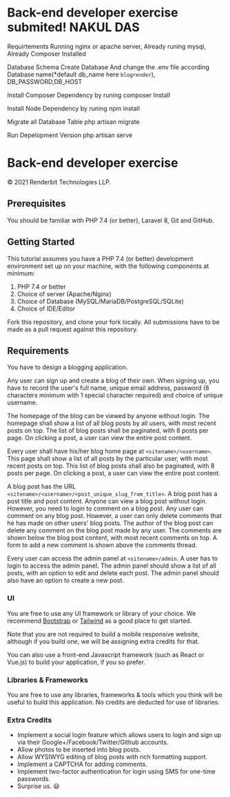 # Back-end developer exercise submited! NAKUL DAS

Requirtements
Running nginx or apache server,
Already runing mysql,
Already Composer Installed

Database Schema
Create Database And change the .env file according Database name(*default db_name here `blogrender`), DB_PASSWORD,DB_HOST

Install Composer Dependency by runing
composer Install

Install Node Dependency by runing
npm install

Migrate all Database Table
php artisan migrate

Run Depelopment Version
php artisan serve


# Back-end developer exercise

&copy; 2021 Renderbit Technologies LLP.

## Prerequisites

You should be familiar with PHP 7.4 (or better), Laravel 8, Git and GitHub.

## Getting Started

This tutorial assumes you have a PHP 7.4 (or better) development environment set up on your machine, with the following components at minimum:

1. PHP 7.4 or better
2. Choice of server (Apache/Nginx)
3. Choice of Database (MySQL/MariaDB/PostgreSQL/SQLite)
4. Choice of IDE/Editor

Fork this repository, and clone your fork locally. All submissions have to be made as a pull request against this repository.

## Requirements

You have to design a blogging application.

Any user can sign up and create a blog of their own. When signing up, you have to record the user's full name, unique email address, password (8 characters minimum with 1 special character required) and choice of unique username.

The homepage of the blog can be viewed by anyone without login. The homepage shall show a list of all blog posts by all users, with most recent posts on top. The list of blog posts shall be paginated, with 8 posts per page. On clicking a post, a user can view the entire post content.

Every user shall have his/her blog home page at `<sitename>/<username>`. This page shall show a list of all posts by the particular user, with most recent posts on top. This list of blog posts shall also be paginated, with 8 posts per page. On clicking a post, a user can view the entire post content.

A blog post has the URL `<sitename>/<username>/<post_unique_slug_from_title>`. A blog post has a post title and post content. Anyone can view a blog post without login. However, you need to login to comment on a blog post. Any user can comment on any blog post. However, a user can only delete comments that he has made on other users' blog posts. The author of the blog post can delete any comment on the blog post made by any user. The comments are shown below the blog post content, with most recent comments on top. A form to add a new comment is shown above the comments thread.

Every user can access the admin  panel at `<sitename>/admin`. A user has to login to access the admin panel. The admin panel should show a list of all posts, with an option to edit and delete each post. The admin panel should also have an option to create a new post.

### UI

You are free to use any UI framework or library of your choice. We recommend [Bootstrap](https://getbootstrap.com) or [Tailwind](https://tailwindcss.com) as a good place to get started.

Note that you are not required to build a mobile responsive website, although if you build one, we will be assigning extra credits for that.

You can also use a front-end Javascript framework (such as React or Vue.js) to build your application, if you so prefer.

### Libraries & Frameworks

You are free to use any libraries, frameworks & tools which you think will be useful to build this application. No credits are deducted for use of libraries.

### Extra Credits

- Implement a social login feature which allows users to login and sign up via their Google+/Facebook/Twitter/Github accounts.
- Allow photos to be inserted into blog posts.
- Allow WYSIWYG editing of blog posts with rich formatting support.
- Implement a CAPTCHA for adding comments.
- Implement two-factor authentication for login using SMS for one-time passwords.
- Surprise us. :smiley:
